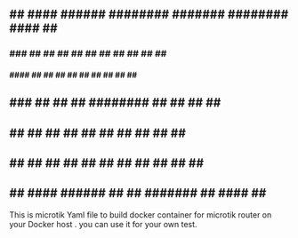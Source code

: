   ##     ## ####  ######  ########   #######  ######## #### ##    ## 
  ###   ###  ##  ##    ## ##     ## ##     ##    ##     ##  ##   ##  
  #### ####  ##  ##       ##     ## ##     ##    ##     ##  ##  ##   
  ## ### ##  ##  ##       ########  ##     ##    ##     ##  #####    
  ##     ##  ##  ##       ##   ##   ##     ##    ##     ##  ##  ##   
  ##     ##  ##  ##    ## ##    ##  ##     ##    ##     ##  ##   ##  
  ##     ## ####  ######  ##     ##  #######     ##    #### ##    ## 


This is microtik Yaml file to build docker container for microtik router on your Docker host . 
you can use it for your own test. 


